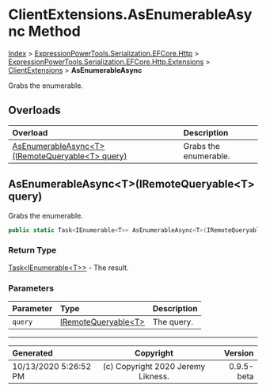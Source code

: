 ﻿# ClientExtensions.AsEnumerableAsync Method

[Index](../index.md) > [ExpressionPowerTools.Serialization.EFCore.Http](ExpressionPowerTools.Serialization.EFCore.Http.a.md) > [ExpressionPowerTools.Serialization.EFCore.Http.Extensions](ExpressionPowerTools.Serialization.EFCore.Http.Extensions.n.md) > [ClientExtensions](ExpressionPowerTools.Serialization.EFCore.Http.Extensions.ClientExtensions.cs.md) > **AsEnumerableAsync**

Grabs the enumerable.

## Overloads

| Overload | Description |
| :-- | :-- |
| [AsEnumerableAsync&lt;T>(IRemoteQueryable&lt;T> query)](#asenumerableasynctiremotequeryablet-query) | Grabs the enumerable. |
## AsEnumerableAsync&lt;T>(IRemoteQueryable&lt;T> query)

Grabs the enumerable.

```csharp
public static Task<IEnumerable<T>> AsEnumerableAsync<T>(IRemoteQueryable<T> query)
```

### Return Type

 [Task&lt;IEnumerable&lt;T>>](https://docs.microsoft.com/dotnet/api/system.threading.tasks.task-1)  - The result.

### Parameters

| Parameter | Type | Description |
| :-- | :-- | :-- |
| `query` | [IRemoteQueryable&lt;T>](ExpressionPowerTools.Serialization.EFCore.Http.Signatures.IRemoteQueryable`1.i.md) | The query. |



---

| Generated | Copyright | Version |
| :-- | :-: | --: |
| 10/13/2020 5:26:52 PM | (c) Copyright 2020 Jeremy Likness. | 0.9.5-beta |

